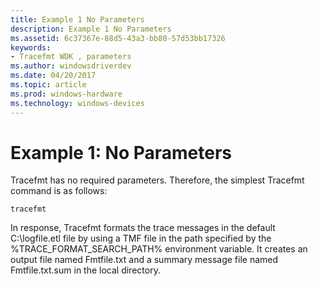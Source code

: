 ```yaml
---
title: Example 1 No Parameters
description: Example 1 No Parameters
ms.assetid: 6c37367e-88d5-43a3-bb80-57d53bb17326
keywords:
- Tracefmt WDK , parameters
ms.author: windowsdriverdev
ms.date: 04/20/2017
ms.topic: article
ms.prod: windows-hardware
ms.technology: windows-devices
---
```


# Example 1: No Parameters

Tracefmt has no required parameters. Therefore, the simplest Tracefmt command is as follows:

```
tracefmt
```

In response, Tracefmt formats the trace messages in the default C:\\logfile.etl file by using a TMF file in the path specified by the %TRACE\_FORMAT\_SEARCH\_PATH% environment variable. It creates an output file named Fmtfile.txt and a summary message file named Fmtfile.txt.sum in the local directory.
